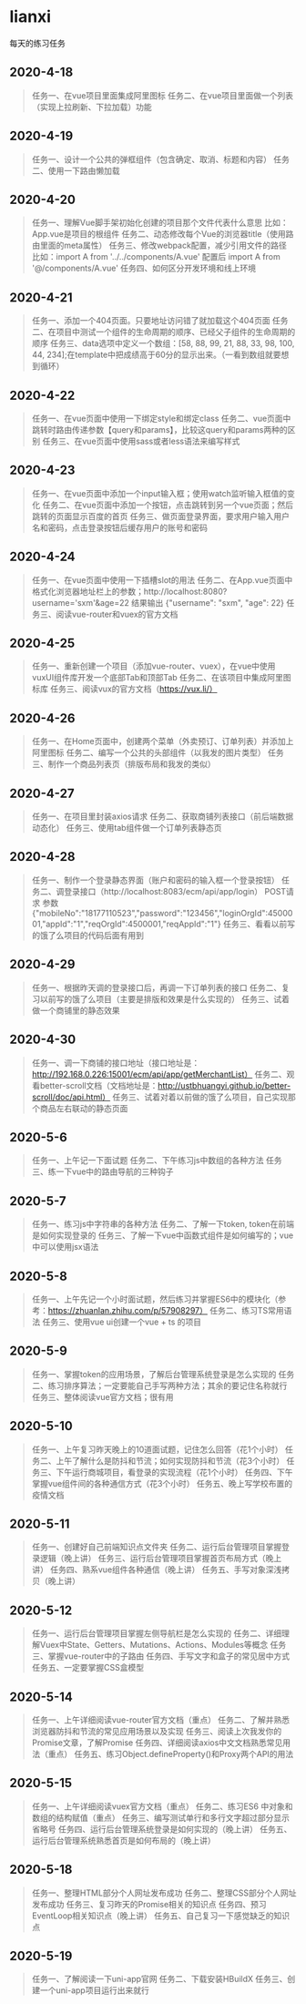 # lianxi
每天的练习任务


## 2020-4-18
> 任务一、在vue项目里面集成阿里图标
> 任务二、在vue项目里面做一个列表（实现上拉刷新、下拉加载）功能

## 2020-4-19
> 任务一、设计一个公共的弹框组件（包含确定、取消、标题和内容）
> 任务二、使用一下路由懒加载

## 2020-4-20
> 任务一、理解Vue脚手架初始化创建的项目那个文件代表什么意思
比如：App.vue是项目的根组件
> 任务二、动态修改每个Vue的浏览器title（使用路由里面的meta属性）
> 任务三、修改webpack配置，减少引用文件的路径
比如：import A from '../../components/A.vue'  配置后 import A from '@/components/A.vue'
> 任务四、如何区分开发环境和线上环境

## 2020-4-21
> 任务一、添加一个404页面。只要地址访问错了就加载这个404页面
> 任务二、在项目中测试一个组件的生命周期的顺序、已经父子组件的生命周期的顺序
> 任务三、data选项中定义一个数组：[58, 88, 99, 21, 88, 33, 98, 100, 44, 234];在template中把成绩高于60分的显示出来。（一看到数组就要想到循环）

## 2020-4-22
> 任务一、在vue页面中使用一下绑定style和绑定class
> 任务二、vue页面中跳转时路由传递参数【query和params】，比较这query和params两种的区别
> 任务三、在vue页面中使用sass或者less语法来编写样式

## 2020-4-23
> 任务一、在vue页面中添加一个input输入框；使用watch监听输入框值的变化
> 任务二、在vue页面中添加一个按钮，点击跳转到另一个vue页面；然后跳转的页面显示百度的首页
> 任务三、做页面登录界面，要求用户输入用户名和密码，点击登录按钮后缓存用户的账号和密码

## 2020-4-24
> 任务一、在vue页面中使用一下插槽slot的用法
> 任务二、在App.vue页面中格式化浏览器地址栏上的参数；http://localhost:8080?username='sxm'&age=22   结果输出 {"username": "sxm", "age": 22}
> 任务三、阅读vue-router和vuex的官方文档

## 2020-4-25
> 任务一、重新创建一个项目（添加vue-router、vuex），在vue中使用vuxUI组件库开发一个底部Tab和顶部Tab
> 任务二、在该项目中集成阿里图标库
> 任务三、阅读vux的官方文档（https://vux.li/）

## 2020-4-26
> 任务一、在Home页面中，创建两个菜单（外卖预订、订单列表）并添加上阿里图标
> 任务二、编写一个公共的头部组件（以我发的图片类型）
> 任务三、制作一个商品列表页（排版布局和我发的类似）

## 2020-4-27
> 任务一、在项目里封装axios请求
> 任务二、获取商铺列表接口（前后端数据动态化）
> 任务三、使用tab组件做一个订单列表静态页

## 2020-4-28
> 任务一、制作一个登录静态界面（账户和密码的输入框一个登录按钮）
> 任务二、调登录接口（http://localhost:8083/ecm/api/app/login） POST请求  参数{"mobileNo":"18177110523","password":"123456","loginOrgId":4500001,"appId":"1","reqOrgId":4500001,"reqAppId":"1"}
> 任务三、看看以前写的饿了么项目的代码后面有用到

## 2020-4-29
> 任务一、根据昨天调的登录接口后，再调一下订单列表的接口
> 任务二、复习以前写的饿了么项目（主要是排版和效果是什么实现的）
> 任务三、试着做一个商铺里的静态效果

## 2020-4-30
> 任务一、调一下商铺的接口地址（接口地址是：http://192.168.0.226:15001/ecm/api/app/getMerchantList）
> 任务二、观看better-scroll文档（文档地址是：http://ustbhuangyi.github.io/better-scroll/doc/api.html）
> 任务三、试着对着以前做的饿了么项目，自己实现那个商品左右联动的静态页面

## 2020-5-6
> 任务一、上午记一下面试题
> 任务二、下午练习js中数组的各种方法
> 任务三、练一下vue中的路由导航的三种钩子

## 2020-5-7
> 任务一、练习js中字符串的各种方法
> 任务二、了解一下token, token在前端是如何实现登录的
> 任务三、了解一下vue中函数式组件是如何编写的；vue中可以使用jsx语法

## 2020-5-8
> 任务一、上午先记一个小时面试题，然后练习并掌握ES6中的模块化（参考：https://zhuanlan.zhihu.com/p/57908297）
> 任务二、练习TS常用语法
> 任务三、使用vue ui创建一个vue + ts 的项目

## 2020-5-9
> 任务一、掌握token的应用场景，了解后台管理系统登录是怎么实现的
> 任务二、练习排序算法；一定要能自己手写两种方法；其余的要记住名称就行
> 任务三、整体阅读vue官方文档；很有用

## 2020-5-10
> 任务一、上午复习昨天晚上的10道面试题，记住怎么回答（花1个小时）
> 任务二、上午了解什么是防抖和节流；如何实现防抖和节流（花3个小时）
> 任务三、下午运行商城项目，看登录的实现流程（花1个小时）
> 任务四、下午掌握vue组件间的各种通信方式（花3个小时）
> 任务五、晚上写学校布置的疫情文档

## 2020-5-11
> 任务一、创建好自己前端知识点文件夹
> 任务二、运行后台管理项目掌握登录逻辑（晚上讲）
> 任务三、运行后台管理项目掌握首页布局方式（晚上讲）
> 任务四、熟系vue组件各种通信（晚上讲）
> 任务五、手写对象深浅拷贝（晚上讲）

## 2020-5-12
> 任务一、运行后台管理项目掌握左侧导航栏是怎么实现的
> 任务二、详细理解Vuex中State、Getters、Mutations、Actions、Modules等概念
> 任务三、掌握vue-router中的子路由
> 任务四、手写文字和盒子的常见居中方式
> 任务五、一定要掌握CSS盒模型

## 2020-5-14
> 任务一、上午详细阅读vue-router官方文档（重点）
> 任务二、了解并熟悉浏览器防抖和节流的常见应用场景以及实现
> 任务三、阅读上次我发你的Promise文章，了解Promise
> 任务四、详细阅读axios中文文档熟悉常见用法（重点）
> 任务五、练习Object.defineProperty()和Proxy两个API的用法

## 2020-5-15
> 任务一、上午详细阅读vuex官方文档（重点）
> 任务二、练习ES6
中对象和数组的结构赋值（重点）
> 任务三、编写测试单行和多行文字超过部分显示省略号
> 任务四、运行后台管理系统登录是如何实现的（晚上讲）
> 任务五、运行后台管理系统熟悉首页是如何布局的（晚上讲）

## 2020-5-18
> 任务一、整理HTML部分个人网址发布成功
> 任务二、整理CSS部分个人网址发布成功
> 任务三、复习昨天的Promise相关的知识点
> 任务四、预习EventLoop相关知识点（晚上讲）
> 任务五、自己复习一下感觉缺乏的知识点

## 2020-5-19
> 任务一、了解阅读一下uni-app官网
> 任务二、下载安装HBuildX
> 任务三、创建一个uni-app项目运行出来就行